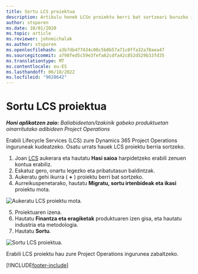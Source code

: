 ```yaml
---
title: Sortu LCS proiektua
description: Artikulu honek LCSn proiektu berri bat sortzeari buruzko informazioa eskaintzen du zure Project Operations ingurunerako.
author: stsporen
ms.date: 10/01/2020
ms.topic: article
ms.reviewer: johnmichalak
ms.author: stsporen
ms.openlocfilehash: a3b7db477434c08c5b0b57a71c0ffa32a78aea47
ms.sourcegitcommit: a798fed5c59e3fefa62cdfa42c852d529b33fd35
ms.translationtype: MT
ms.contentlocale: eu-ES
ms.lasthandoff: 06/18/2022
ms.locfileid: "9028642"
---
```

# <a name="start-a-new-lcs-project"></a>Sortu LCS proiektua

_**Honi aplikatzen zaio:** Baliabideetan/Izakinik gabeko produktuetan oinarritutako adibideen Project Operations_

Erabili Lifecycle Services (LCS) zure Dynamics 365 Project Operations inguruneak kudeatzeko. Osatu urrats hauek LCS proiektu berria sortzeko.

1. Joan [LCS](https://lcs.dynamics.com/Logon/Index) aukerara eta hautatu **Hasi saioa** harpidetzeko erabili zenuen kontua erabiliz.
2. Eskatuz gero, onartu legezko eta pribatutasun baldintzak.
3. Aukeratu gehi ikurra ( **+** ) proiektu berri bat sortzeko.
4. Aurreikuspenetarako, hautatu **Migratu, sortu irtenbideak eta ikasi** proiektu mota.

  ![Aukeratu LCS proiektu mota.](./media/create-lcs-1.png)

5. Proiektuaren izena. 
6. Hautatu **Finantza eta eragiketak** produktuaren izen gisa, eta hautatu industria eta metodologia. 
7. Hautatu **Sortu**.

![Sortu LCS proiektua.](./media/create-lcs-2.png)

Erabili LCS proiektu hau zure Project Operations ingurunea zabaltzeko.



[!INCLUDE[footer-include](../includes/footer-banner.md)]